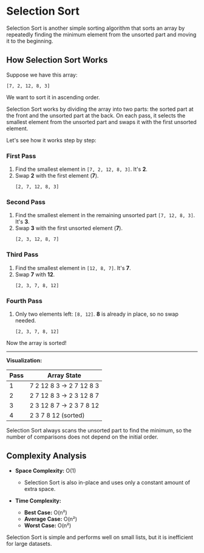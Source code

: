 # Selection Sort

Selection Sort is another simple sorting algorithm that sorts an array by repeatedly finding the minimum element from the unsorted part and moving it to the beginning.

## How Selection Sort Works

Suppose we have this array:

```
[7, 2, 12, 8, 3]
```

We want to sort it in ascending order.

Selection Sort works by dividing the array into two parts: the sorted part at the front and the unsorted part at the back. On each pass, it selects the smallest element from the unsorted part and swaps it with the first unsorted element.

Let's see how it works step by step:

### First Pass

1. Find the smallest element in `[7, 2, 12, 8, 3]`. It's **2**.
2. Swap **2** with the first element (**7**).
    ```
    [2, 7, 12, 8, 3]
    ```

### Second Pass

1. Find the smallest element in the remaining unsorted part `[7, 12, 8, 3]`. It's **3**.
2. Swap **3** with the first unsorted element (**7**).
    ```
    [2, 3, 12, 8, 7]
    ```

### Third Pass

1. Find the smallest element in `[12, 8, 7]`. It's **7**.
2. Swap **7** with **12**.
    ```
    [2, 3, 7, 8, 12]
    ```

### Fourth Pass

1. Only two elements left: `[8, 12]`. **8** is already in place, so no swap needed.
    ```
    [2, 3, 7, 8, 12]
    ```

Now the array is sorted!

---

**Visualization:**

| Pass | Array State                                                    |
| ---- | -------------------------------------------------------------- |
| 1    | 7 2 12 8 3 → 2 7 12 8 3                                       |
| 2    | 2 7 12 8 3 → 2 3 12 8 7                                       |
| 3    | 2 3 12 8 7 → 2 3 7 8 12                                       |
| 4    | 2 3 7 8 12 (sorted)                                           |

Selection Sort always scans the unsorted part to find the minimum, so the number of comparisons does not depend on the initial order.

## Complexity Analysis

- **Space Complexity:** O(1)

  - Selection Sort is also in-place and uses only a constant amount of extra space.

- **Time Complexity:**
  - **Best Case:** O(n²)
  - **Average Case:** O(n²)
  - **Worst Case:** O(n²)

Selection Sort is simple and performs well on small lists, but it is inefficient for large datasets.